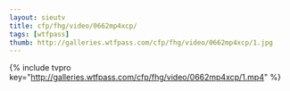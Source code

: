 ```yaml
--- 
layout: sieutv
title: cfp/fhg/video/0662mp4xcp/
tags: [wtfpass]
thumb: http://galleries.wtfpass.com/cfp/fhg/video/0662mp4xcp/1.jpg
---
```

{% include tvpro key="http://galleries.wtfpass.com/cfp/fhg/video/0662mp4xcp/1.mp4" %} 
